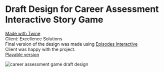 # Draft Design for Career Assessment Interactive Story Game 
[Made with Twine](https://twinery.org/)</br>
Client: Excellence Solutions</br>
Final version of the design was made using [Episodes Interactive](https://www.episodeinteractive.com/)</br>
Client was happy with the project.</br>
[Playable version](https://russisunni.github.io/Career-Assessment-Interactive-Story/Career%20Assessment%20Game.html)

![career assessment game draft design](https://github.com/user-attachments/assets/6aca6031-e6e6-4466-8947-0af3a697a7b2)
